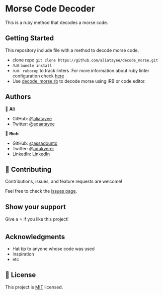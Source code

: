 # Morse Code Decoder

This is a ruby method that decodes a morse code.

## Getting Started

This repository include file with a method to decode morse code.

- clone repo ```git clone https://github.com/aliatayee/decode_morse.git```
- run ```bundle install```
- run ``` rubocop``` to track linters .For more information about ruby linter configuration check [here](https://github.com/microverseinc/linters-config/tree/master/ruby)
- Use [decode_morse.rb](./decode_morse.rb) to decode morse using IRB or code editor.
 

## Authors

👤 **Ali**

- GitHub: [@aliatayee](https://github.com/aliatayee)
- Twitter: [@aqaatayee](https://twitter.com/aqaatayee)


👤 **Rich**

- GitHub: [@assadounto](https://github.com/assadounto)
- Twitter: [@adukyerer](https://twitter.com/adukyerer)
- LinkedIn: [LinkedIn](https://linkedin.com/in/adu-kyere)


## 🤝 Contributing

Contributions, issues, and feature requests are welcome!

Feel free to check the [issues page](../../issues/).

## Show your support

Give a ⭐️ if you like this project!

## Acknowledgments

- Hat tip to anyone whose code was used
- Inspiration
- etc

## 📝 License

This project is [MIT](./MIT.md) licensed.
